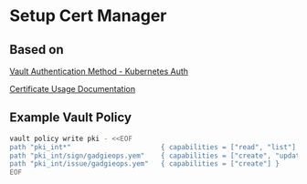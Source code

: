 # Setup Cert Manager

## Based on

[Vault Authentication Method - Kubernetes Auth](https://cert-manager.io/docs/configuration/vault/#option-2-vault-authentication-method-use-kubernetes-auth)

[Certificate Usage Documentation](https://cert-manager.io/docs/usage/certificate/)

## Example Vault Policy

```bash
vault policy write pki - <<EOF
path "pki_int*"                      { capabilities = ["read", "list"] }
path "pki_int/sign/gadgieops.yem"    { capabilities = ["create", "update"] }
path "pki_int/issue/gadgieops.yem"   { capabilities = ["create"] }
EOF
```

